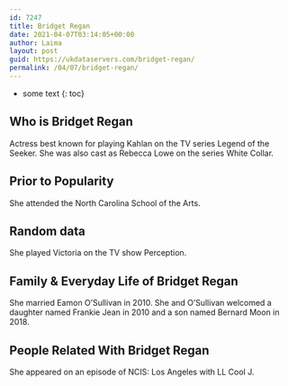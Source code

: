 ```yaml
---
id: 7247
title: Bridget Regan
date: 2021-04-07T03:14:05+00:00
author: Laima
layout: post
guid: https://ukdataservers.com/bridget-regan/
permalink: /04/07/bridget-regan/
---
```


* some text
{: toc}


## Who is Bridget Regan
                  
                  
                  
Actress best known for playing Kahlan on the TV series Legend of the Seeker. She was also cast as Rebecca Lowe on the series White Collar. 
                  
              
            
              
            
                
                
                
## Prior to Popularity
                  
                  
                  
She attended the North Carolina School of the Arts. 
                  
              
            
              
            
                
                
                
## Random data
                  
                  
                  
She played Victoria on the TV show Perception. 
                  
              
            
              
            
                
                
                
## Family & Everyday Life of Bridget Regan
                  
                  
                  
She married Eamon O&#8217;Sullivan in 2010. She and O&#8217;Sullivan welcomed a daughter named Frankie Jean in 2010 and a son named Bernard Moon in 2018.  
                  
              
            
              
            
                
                
                
## People Related With Bridget Regan
                  
                  
                  
She appeared on an episode of NCIS: Los Angeles with LL Cool J. 
                  
              
            
              
            
                
              
            
              
              
            
            
              
            
          
          
          